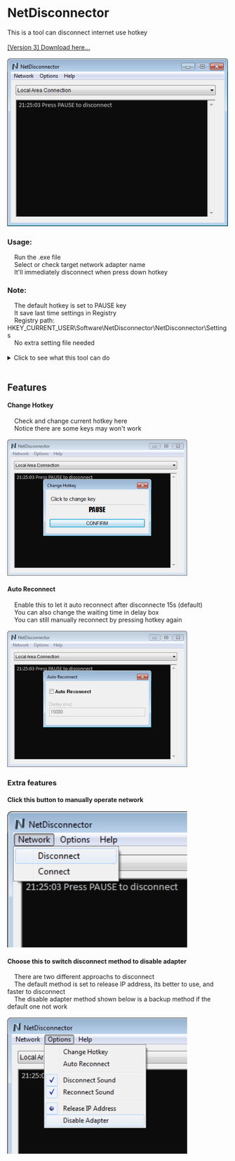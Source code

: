 # NetDisconnector
This is a tool can disconnect internet use hotkey<br>
<br>
[<ins>[Version 3] Download here...</ins>](https://github.com/Barracuda10/NetDisconnector/releases/download/1.2/NetDisconnector.exe)<br>
<br>
<img src="https://raw.githubusercontent.com/Barracuda10/others/master/NetDisconnector/netdisconnector_main.png?token=AHWAOFFFNR4TIK4XGH3ESJK6EESXA"><br>
<h3>Usage:</h3>
&nbsp;&nbsp;&nbsp;&nbsp;Run the .exe file<br>
&nbsp;&nbsp;&nbsp;&nbsp;Select or check target network adapter name<br>
&nbsp;&nbsp;&nbsp;&nbsp;It'll immediately disconnect when press down hotkey<br>
  <h3>Note:</h3>
&nbsp;&nbsp;&nbsp;&nbsp;The default hotkey is set to PAUSE key<br>
&nbsp;&nbsp;&nbsp;&nbsp;It save last time settings in Registry<br>
&nbsp;&nbsp;&nbsp;&nbsp;Registry path: HKEY_CURRENT_USER\Software\NetDisconnector\NetDisconnector\Settings<br>
&nbsp;&nbsp;&nbsp;&nbsp;No extra setting file needed<br>
<br>
<details>
  <summary>Click to see what this tool can do</summary>
  <br>
  Spin the Lucky Wheel<br>
  &nbsp;&nbsp;-&nbsp;&nbsp;Start GTA5 with VPN or proxy enabled<br>
  &nbsp;&nbsp;-&nbsp;&nbsp;Wait game complete Initializing Social Club<br>
  &nbsp;&nbsp;-&nbsp;&nbsp;Join a Invite Only Session and go to Lucky Wheel<br>
  &nbsp;&nbsp;-&nbsp;&nbsp;Wait 4 seconds to press S after game show Use S to Spin message<br>
  &nbsp;&nbsp;-&nbsp;&nbsp;Press hotkey (default PAUSE key) to disconnect if it's not car<br>
  &nbsp;&nbsp;&nbsp;&nbsp;&nbsp;* Notice this method doesn't work very well now, Also if use this method i recommand use macro to do it<br>
  &nbsp;&nbsp;&nbsp;&nbsp;&nbsp;* Another way to spin the wheel is use the left stick of controller, first hold it up when game show Use S to Spin message then wait few seconds hold it fully down<br>
  <br>
  Make solo Public Session<br>
  &nbsp;&nbsp;-&nbsp;&nbsp;Press hotkey (default PAUSE key) to disconnect<br>
  &nbsp;&nbsp;-&nbsp;&nbsp;Offline around 12s (count the reconnecting time)<br>
  &nbsp;&nbsp;&nbsp;&nbsp;&nbsp;* This 12s count the reconnecting time, it means this time must subtract around 3s reconnecting time<br>
  &nbsp;&nbsp;&nbsp;&nbsp;&nbsp;* Game will sign out at offline 15s<br>
  <br>
  Other Things<br>
  &nbsp;&nbsp;-&nbsp;&nbsp;You can also prevent game save unwanted progress using this<br>
</details>
<br>
  <h2>Features</h2>
  <h4>Change Hotkey</h4>
&nbsp;&nbsp;&nbsp;&nbsp;Check and change current hotkey here<br>
&nbsp;&nbsp;&nbsp;&nbsp;Notice there are some keys may won't work<br>
<br>
<img src="https://raw.githubusercontent.com/Barracuda10/others/master/NetDisconnector/netdisconnector_feature_1.png" width="410" height="310"><br>
  <h4>Auto Reconnect</h4>
&nbsp;&nbsp;&nbsp;&nbsp;Enable this to let it auto reconnect after disconnecte 15s (default)<br>
&nbsp;&nbsp;&nbsp;&nbsp;You can also change the waiting time in delay box<br>
&nbsp;&nbsp;&nbsp;&nbsp;You can still manually reconnect by pressing hotkey again<br>
<br>
<img src="https://raw.githubusercontent.com/Barracuda10/others/master/NetDisconnector/netdisconnector_feature_2.png" width="410" height="310"><br>
<h3>Extra features</h3>
  <h4>Click this button to manually operate network</h4>
<img src="https://raw.githubusercontent.com/Barracuda10/others/master/NetDisconnector/netdisconnector_manul.png" width="410" height="310"><br>
  <h4>Choose this to switch disconnect method to disable adapter</h4>
&nbsp;&nbsp;&nbsp;&nbsp;There are two different approachs to disconnect<br>
&nbsp;&nbsp;&nbsp;&nbsp;The default method is set to release IP address, its better to use, and faster to disconnect<br>
&nbsp;&nbsp;&nbsp;&nbsp;The disable adapter method shown below is a backup method if the default one not work<br>
<br>
<img src="https://raw.githubusercontent.com/Barracuda10/others/master/NetDisconnector/netdisconnector_method.png" width="410" height="310"><br>
